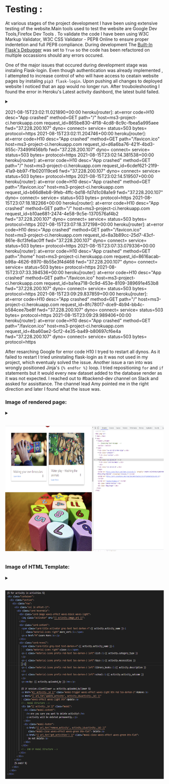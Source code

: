 # Testing :

At various stages of the project development I have been using extensive testing of the website.Main tools used to test the website are Google Dev Tools,Firefox Dev Tools . To validate the code  I have been using W3C Markup Validator, W3C CSS Validator - PEP8 Online to ensure proper indentetion and full PEP8 compliance. During development The [Built-In Flask's Debugger](https://flask.palletsprojects.com/en/2.0.x/debugging/) was set to `True` so the code has been refactored on multiple occassions should any errors occured.

One of the major issues that occured during development stage was instaling Flask-login. Even though authentication was already implemented , I attempted to increase control of who will have access to ceatain website pages by instaling `pip3 flask-login`. Upon pushing all changes to deployed website I noticed that an app would no longer run. 
After trouboleshooting I found the error in Heroku's Latest activity dashbord, the latest build failed.
<details>
<summary><summary>
<br>
 2021-08-15T23:02:11.021890+00:00 heroku[router]: at=error code=H10 desc="App crashed" method=GET path="/" host=ms3-project-ci.herokuapp.com request_id=865be830-4f18-4cd8-8c9c-fbea5a995aee fwd="37.228.200.107" dyno= connect= service= status=503 bytes= protocol=https
2021-08-15T23:02:11.204746+00:00 heroku[router]: at=error code=H10 desc="App crashed" method=GET path="/favicon.ico" host=ms3-project-ci.herokuapp.com request_id=d6a6ba76-421f-4bd3-855c-73499f456bfb fwd="37.228.200.107" dyno= connect= service= status=503 bytes= protocol=https
2021-08-15T23:02:14.381538+00:00 heroku[router]: at=error code=H10 desc="App crashed" method=GET path="/" host=ms3-project-ci.herokuapp.com request_id=6cdef621-21f9-41a9-bb97-f1b020119ce6 fwd="37.228.200.107" dyno= connect= service= status=503 bytes= protocol=https
2021-08-15T23:02:14.519507+00:00 heroku[router]: at=error code=H10 desc="App crashed" method=GET path="/favicon.ico" host=ms3-project-ci.herokuapp.com request_id=b66d8eb8-9feb-4ffc-bd18-fd7d1c08a1e9 fwd="37.228.200.107" dyno= connect= service= status=503 bytes= protocol=https
2021-08-15T23:07:18.182266+00:00 heroku[router]: at=error code=H10 desc="App crashed" method=GET path="/" host=ms3-project-ci.herokuapp.com request_id=b10ae681-2474-4e58-9c5e-1370576af4b2 fwd="37.228.200.107" dyno= connect= service= status=503 bytes= protocol=https
2021-08-15T23:07:18.372198+00:00 heroku[router]: at=error code=H10 desc="App crashed" method=GET path="/favicon.ico" host=ms3-project-ci.herokuapp.com request_id=8a3b89cc-25d7-43cf-861e-8cf3fe6ac0ff fwd="37.228.200.107" dyno= connect= service= status=503 bytes= protocol=https
2021-08-15T23:07:33.079336+00:00 heroku[router]: at=error code=H10 desc="App crashed" method=GET path="/home" host=ms3-project-ci.herokuapp.com request_id=8616acab-b98a-4626-8970-8b55e3f4d468 fwd="37.228.200.107" dyno= connect= service= status=503 bytes= protocol=https
2021-08-15T23:07:33.394536+00:00 heroku[router]: at=error code=H10 desc="App crashed" method=GET path="/favicon.ico" host=ms3-project-ci.herokuapp.com request_id=ba1ea718-0c9d-453e-8109-389691e453b8 fwd="37.228.200.107" dyno= connect= service= status=503 bytes= protocol=https
2021-08-15T23:09:29.837859+00:00 heroku[router]: at=error code=H10 desc="App crashed" method=GET path="/" host=ms3-project-ci.herokuapp.com request_id=8fc78017-dce9-4b94-bb4c-b584cee7be8f fwd="37.228.200.107" dyno= connect= service= status=503 bytes= protocol=https
2021-08-15T23:09:29.989406+00:00 heroku[router]: at=error code=H10 desc="App crashed" method=GET path="/favicon.ico" host=ms3-project-ci.herokuapp.com request_id=4ba60ae2-5cf2-4e35-ba49-b80697cf6e4a fwd="37.228.200.107" dyno= connect= service= status=503 bytes= protocol=https
</details>

After resarching Google for error code H10 I tryed to restart all dynos. As it failed to restart I tried uninstaling flask-login as it was not used in my project, which eventualy solved the issue.
Another issue a ran into was wrongly positioned Jinja's `{% endfor %}` loop. I tried repositioning ``for`` and ``if`` statements but it would every new dataset added to the database render as it was not expected. I reached out to #backend-dev channel on Slack and assked for assisttance. The channel lead Amy pointed me in the right direction and later I found what the issue was.

### Image of rendered page:

<details>
<summary><summary>
<br>
 <p><img src="static/docs/scrshot 2.PNG" style="min-width:80%" height="400" alt="HTML Temlpate"></p>
</details>

### Image of HTML Template:

<details>
<summary><summary>
<br>
  <p><img src="static/docs/html.scrshot.PNG" style="min-width:60%" height="600" alt="HTML Temlpate"></p>
</details>